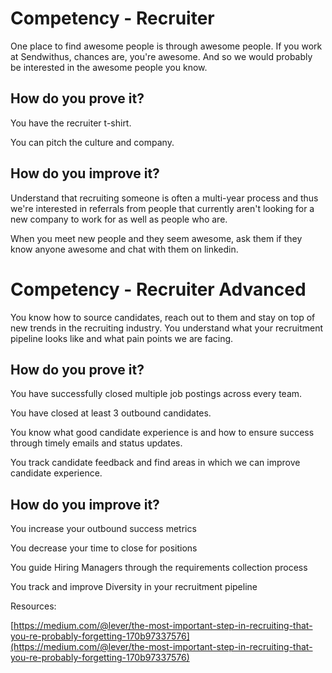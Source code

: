 # Competency - Recruiter

One place to find awesome people is through awesome people.  If you work at Sendwithus, chances are, you're awesome.  And so we would probably be interested in the awesome people you know.

## How do you prove it?

You have the recruiter t-shirt.

You can pitch the culture and company.

## How do you improve it?

Understand that recruiting someone is often a multi-year process and thus we're interested in referrals from people that currently aren't looking for a new company to work for as well as people who are.

When you meet new people and they seem awesome, ask them if they know anyone awesome and chat with them on linkedin.

# Competency - Recruiter Advanced

You know how to source candidates, reach out to them and stay on top of new trends in the recruiting industry. You understand what your recruitment pipeline looks like and what pain points we are facing. 

## How do you prove it?

You have successfully closed multiple job postings across every team.

You have closed at least 3 outbound candidates.

You know what good candidate experience is and how to ensure success through timely emails and status updates.

You track candidate feedback and find areas in which we can improve candidate experience. 

## How do you improve it?

You increase your outbound success metrics

You decrease your time to close for positions

You guide Hiring Managers through the requirements collection process

You track and improve Diversity in your recruitment pipeline

Resources:

[https://medium.com/@lever/the-most-important-step-in-recruiting-that-you-re-probably-forgetting-170b97337576](https://medium.com/@lever/the-most-important-step-in-recruiting-that-you-re-probably-forgetting-170b97337576)


